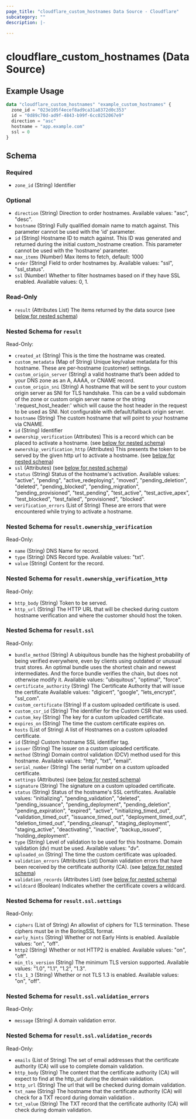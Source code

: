 ```yaml
---
page_title: "cloudflare_custom_hostnames Data Source - Cloudflare"
subcategory: ""
description: |-
  
---
```


# cloudflare_custom_hostnames (Data Source)



## Example Usage

```terraform
data "cloudflare_custom_hostnames" "example_custom_hostnames" {
  zone_id = "023e105f4ecef8ad9ca31a8372d0c353"
  id = "0d89c70d-ad9f-4843-b99f-6cc0252067e9"
  direction = "asc"
  hostname = "app.example.com"
  ssl = 0
}
```

<!-- schema generated by tfplugindocs -->
## Schema

### Required

- `zone_id` (String) Identifier

### Optional

- `direction` (String) Direction to order hostnames.
Available values: "asc", "desc".
- `hostname` (String) Fully qualified domain name to match against. This parameter cannot be used with the 'id' parameter.
- `id` (String) Hostname ID to match against. This ID was generated and returned during the initial custom_hostname creation. This parameter cannot be used with the 'hostname' parameter.
- `max_items` (Number) Max items to fetch, default: 1000
- `order` (String) Field to order hostnames by.
Available values: "ssl", "ssl_status".
- `ssl` (Number) Whether to filter hostnames based on if they have SSL enabled.
Available values: 0, 1.

### Read-Only

- `result` (Attributes List) The items returned by the data source (see [below for nested schema](#nestedatt--result))

<a id="nestedatt--result"></a>
### Nested Schema for `result`

Read-Only:

- `created_at` (String) This is the time the hostname was created.
- `custom_metadata` (Map of String) Unique key/value metadata for this hostname. These are per-hostname (customer) settings.
- `custom_origin_server` (String) a valid hostname that’s been added to your DNS zone as an A, AAAA, or CNAME record.
- `custom_origin_sni` (String) A hostname that will be sent to your custom origin server as SNI for TLS handshake. This can be a valid subdomain of the zone or custom origin server name or the string ':request_host_header:' which will cause the host header in the request to be used as SNI. Not configurable with default/fallback origin server.
- `hostname` (String) The custom hostname that will point to your hostname via CNAME.
- `id` (String) Identifier
- `ownership_verification` (Attributes) This is a record which can be placed to activate a hostname. (see [below for nested schema](#nestedatt--result--ownership_verification))
- `ownership_verification_http` (Attributes) This presents the token to be served by the given http url to activate a hostname. (see [below for nested schema](#nestedatt--result--ownership_verification_http))
- `ssl` (Attributes) (see [below for nested schema](#nestedatt--result--ssl))
- `status` (String) Status of the hostname's activation.
Available values: "active", "pending", "active_redeploying", "moved", "pending_deletion", "deleted", "pending_blocked", "pending_migration", "pending_provisioned", "test_pending", "test_active", "test_active_apex", "test_blocked", "test_failed", "provisioned", "blocked".
- `verification_errors` (List of String) These are errors that were encountered while trying to activate a hostname.

<a id="nestedatt--result--ownership_verification"></a>
### Nested Schema for `result.ownership_verification`

Read-Only:

- `name` (String) DNS Name for record.
- `type` (String) DNS Record type.
Available values: "txt".
- `value` (String) Content for the record.


<a id="nestedatt--result--ownership_verification_http"></a>
### Nested Schema for `result.ownership_verification_http`

Read-Only:

- `http_body` (String) Token to be served.
- `http_url` (String) The HTTP URL that will be checked during custom hostname verification and where the customer should host the token.


<a id="nestedatt--result--ssl"></a>
### Nested Schema for `result.ssl`

Read-Only:

- `bundle_method` (String) A ubiquitous bundle has the highest probability of being verified everywhere, even by clients using outdated or unusual trust stores. An optimal bundle uses the shortest chain and newest intermediates. And the force bundle verifies the chain, but does not otherwise modify it.
Available values: "ubiquitous", "optimal", "force".
- `certificate_authority` (String) The Certificate Authority that will issue the certificate
Available values: "digicert", "google", "lets_encrypt", "ssl_com".
- `custom_certificate` (String) If a custom uploaded certificate is used.
- `custom_csr_id` (String) The identifier for the Custom CSR that was used.
- `custom_key` (String) The key for a custom uploaded certificate.
- `expires_on` (String) The time the custom certificate expires on.
- `hosts` (List of String) A list of Hostnames on a custom uploaded certificate.
- `id` (String) Custom hostname SSL identifier tag.
- `issuer` (String) The issuer on a custom uploaded certificate.
- `method` (String) Domain control validation (DCV) method used for this hostname.
Available values: "http", "txt", "email".
- `serial_number` (String) The serial number on a custom uploaded certificate.
- `settings` (Attributes) (see [below for nested schema](#nestedatt--result--ssl--settings))
- `signature` (String) The signature on a custom uploaded certificate.
- `status` (String) Status of the hostname's SSL certificates.
Available values: "initializing", "pending_validation", "deleted", "pending_issuance", "pending_deployment", "pending_deletion", "pending_expiration", "expired", "active", "initializing_timed_out", "validation_timed_out", "issuance_timed_out", "deployment_timed_out", "deletion_timed_out", "pending_cleanup", "staging_deployment", "staging_active", "deactivating", "inactive", "backup_issued", "holding_deployment".
- `type` (String) Level of validation to be used for this hostname. Domain validation (dv) must be used.
Available values: "dv".
- `uploaded_on` (String) The time the custom certificate was uploaded.
- `validation_errors` (Attributes List) Domain validation errors that have been received by the certificate authority (CA). (see [below for nested schema](#nestedatt--result--ssl--validation_errors))
- `validation_records` (Attributes List) (see [below for nested schema](#nestedatt--result--ssl--validation_records))
- `wildcard` (Boolean) Indicates whether the certificate covers a wildcard.

<a id="nestedatt--result--ssl--settings"></a>
### Nested Schema for `result.ssl.settings`

Read-Only:

- `ciphers` (List of String) An allowlist of ciphers for TLS termination. These ciphers must be in the BoringSSL format.
- `early_hints` (String) Whether or not Early Hints is enabled.
Available values: "on", "off".
- `http2` (String) Whether or not HTTP2 is enabled.
Available values: "on", "off".
- `min_tls_version` (String) The minimum TLS version supported.
Available values: "1.0", "1.1", "1.2", "1.3".
- `tls_1_3` (String) Whether or not TLS 1.3 is enabled.
Available values: "on", "off".


<a id="nestedatt--result--ssl--validation_errors"></a>
### Nested Schema for `result.ssl.validation_errors`

Read-Only:

- `message` (String) A domain validation error.


<a id="nestedatt--result--ssl--validation_records"></a>
### Nested Schema for `result.ssl.validation_records`

Read-Only:

- `emails` (List of String) The set of email addresses that the certificate authority (CA) will use to complete domain validation.
- `http_body` (String) The content that the certificate authority (CA) will expect to find at the http_url during the domain validation.
- `http_url` (String) The url that will be checked during domain validation.
- `txt_name` (String) The hostname that the certificate authority (CA) will check for a TXT record during domain validation .
- `txt_value` (String) The TXT record that the certificate authority (CA) will check during domain validation.


